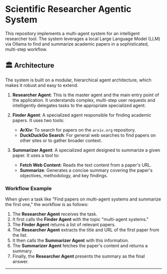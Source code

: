 # Scientific Researcher Agentic System

This repository implements a multi-agent system for an intelligent researcher tool. The system leverages a local Large Language Model (LLM) via Ollama to find and summarize academic papers in a sophisticated, multi-step workflow.

## 🏛️ Architecture

The system is built on a modular, hierarchical agent architecture, which makes it robust and easy to extend.

1.  **Researcher Agent**: This is the master agent and the main entry point of the application. It understands complex, multi-step user requests and intelligently delegates tasks to the appropriate specialized agent.

2.  **Finder Agent**: A specialized agent responsible for finding academic papers. It uses two tools:
    *   **ArXiv**: To search for papers on the `arxiv.org` repository.
    *   **DuckDuckGo Search**: For general web searches to find papers on other sites or to gather broader context.

3.  **Summarizer Agent**: A specialized agent designed to summarize a given paper. It uses a tool to:
    *   **Fetch Web Content**: Reads the text content from a paper's URL.
    *   **Summarize**: Generates a concise summary covering the paper's objectives, methodology, and key findings.

### Workflow Example
When given a task like "Find papers on multi-agent systems and summarize the first one," the workflow is as follows:
1. The **Researcher Agent** receives the task.
2. It first calls the **Finder Agent** with the topic "multi-agent systems."
3. The **Finder Agent** returns a list of relevant papers.
4. The **Researcher Agent** extracts the title and URL of the first paper from the list.
5. It then calls the **Summarizer Agent** with this information.
6. The **Summarizer Agent** fetches the paper's content and returns a summary.
7. Finally, the **Researcher Agent** presents the summary as the final answer.

---
